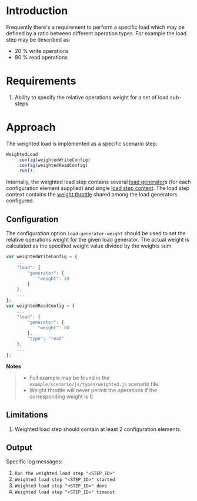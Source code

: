 # Introduction

Frequently there's a requirement to perform a specific load which may be
defined by a ratio between different operation types. For example the
load step may be described as:
* 20 % write operations
* 80 % read operations

# Requirements

1. Ability to specify the relative operations weight for a set of load
sub-steps

# Approach

The weighted load is implemented as a specific scenario step:

```javascript
WeightedLoad
    .config(weightedWriteConfig)
    .config(weightedReadConfig)
    .run();
```

Internally, the weighted load step contains several
[load generator](../architecture/README.md#22-load-generator)s
(for each configuration element supplied) and single
[load step context](../architecture/README.md#23-load-step-context).
The load step context contains the
[weight throttle](https://github.com/akurilov/java-commons/blob/master/src/main/java/com/github/akurilov/commons/concurrent/throttle/SequentialWeightsThrottle.java)
shared among the load generators configured.

## Configuration

The configuration option `load-generator-weight` should be used to set
the relative operations weight for the given load generator. The actual
weight is calculated as the specified weight value divided by the
weights sum.

```javascript
var weightedWriteConfig = {
    ...
    "load": {
        "generator": {
            "weight": 20
        }
    },
    ...
};
var weightedReadConfig = {
    ...
    "load": {
        "generator": {
            "weight": 80
        },
        "type": "read"
    },
    ...
};
```

**Notes**
> * Full example may be found in the `example/scenario/js/types/weighted.js` scenario file.
> * Weight throttle will never permit the operations if the corresponding weight is 0

## Limitations

1. Weighted load step should contain at least 2 configuration elements.

## Output

Specific log messages:

1. `Run the weighted load step "<STEP_ID>"`
2. `Weighted load step "<STEP_ID>" started`
3. `Weighted load step "<STEP_ID>" done`
4. `Weighted load step "<STEP_ID>" timeout`
